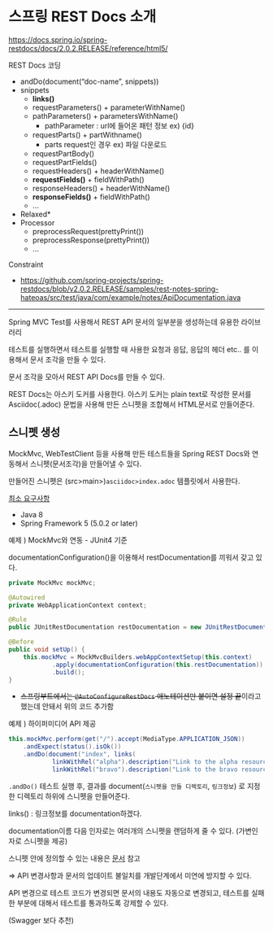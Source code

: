 # 스프링 REST Docs 소개

https://docs.spring.io/spring-restdocs/docs/2.0.2.RELEASE/reference/html5/

REST Docs 코딩

* andDo(document(“doc-name”, snippets))
* snippets
  * **links()**
  * requestParameters() + parameterWithName()
  * pathParameters() + parametersWithName()
    * pathParameter : url에 들어온 패턴 정보 ex) {id}
  * requestParts() + partWithname()
    * parts request인 경우 ex) 파일 다운로드
  * requestPartBody()
  * requestPartFields()
  * requestHeaders() + headerWithName()
  * **requestFields()** + fieldWithPath()
  * responseHeaders() + headerWithName()
  * **responseFields()** + fieldWithPath()
  * ...
* Relaxed*
* Processor
  * preprocessRequest(prettyPrint())
  * preprocessResponse(prettyPrint())
  * ...

Constraint

* https://github.com/spring-projects/spring-restdocs/blob/v2.0.2.RELEASE/samples/rest-notes-spring-hateoas/src/test/java/com/example/notes/ApiDocumentation.java

---

Spring MVC Test를 사용해서 REST API 문서의 일부분을 생성하는데 유용한 라이브러리

테스트를 실행하면서 테스트를 실행할 때 사용한 요청과 응답, 응답의 헤더 etc.. 를 이용해서 문서 조각을 만들 수 있다.

문서 조각을 모아서 REST API Docs를 만들 수 있다.

REST Docs는 아스키 도커를 사용한다. 아스키 도커는 plain text로 작성한 문서를 Asciidoc(.adoc) 문법을 사용해 만든 스니펫을 조합해서 HTML문서로 만들어준다.



## 스니펫 생성

MockMvc, WebTestClient 등을 사용해 만든 테스트들을 Spring REST Docs와 연동해서 스니펫(문서조각)을 만들어낼 수 있다.

만들어진 스니펫은 (src>main>)`asciidoc>index.adoc` 템플릿에서 사용한다.



[최소 요구사항](https://docs.spring.io/spring-restdocs/docs/2.0.2.RELEASE/reference/html5/#getting-started-requirements)

- Java 8
- Spring Framework 5 (5.0.2 or later)



예제 ) MockMvc와 연동 - JUnit4 기준

documentationConfiguration()을 이용해서 restDocumentation를 끼워서 갖고 있다.

```java
private MockMvc mockMvc;

@Autowired
private WebApplicationContext context;

@Rule
public JUnitRestDocumentation restDocumentation = new JUnitRestDocumentation();

@Before
public void setUp() {
	this.mockMvc = MockMvcBuilders.webAppContextSetup(this.context)
			.apply(documentationConfiguration(this.restDocumentation)) 
			.build();
}
```

* ~~스프링부트에서는 `@AutoConfigureRestDocs` 애노테이션만 붙이면 설정 끝~~이라고 했는데 안돼서 위의 코드 추가함



예제 ) 하이퍼미디어 API 제공

```java
this.mockMvc.perform(get("/").accept(MediaType.APPLICATION_JSON))
	.andExpect(status().isOk())
	.andDo(document("index", links( 
			linkWithRel("alpha").description("Link to the alpha resource"), 
			linkWithRel("bravo").description("Link to the bravo resource")))); 
```

`.andDo()` 테스트 실행 후, 결과를 document(`스니펫을 만들 디렉토리`, `링크정보`) 로 지정한 디렉토리 하위에 스니펫을 만들어준다.

links() : 링크정보를 documentation하겠다.

documentation이름 다음 인자로는 여러개의 스니펫을 랜덤하게 줄 수 있다. (가변인자로 스니펫을 제공)

스니펫 안에 정의할 수 있는 내용은 [문서](https://docs.spring.io/spring-restdocs/docs/2.0.2.RELEASE/reference/html5/#documenting-your-api) 참고



⇒ API 변경사항과 문서의 업데이트 불일치를 개발단계에서 미연에 방지할 수 있다.

API 변경으로 테스트 코드가 변경되면 문서의 내용도 자동으로 변경되고, 테스트를 실패한 부분에 대해서 테스트를 통과하도록 강제할 수 있다.

(Swagger 보다 추천)